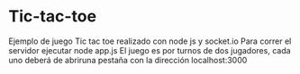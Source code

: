 # Tic-tac-toe
Ejemplo de juego Tic tac toe realizado con node js y socket.io
Para correr el servidor ejecutar node app.js
El juego es por turnos de dos jugadores, cada uno deberá de abriruna pestaña con la dirección localhost:3000